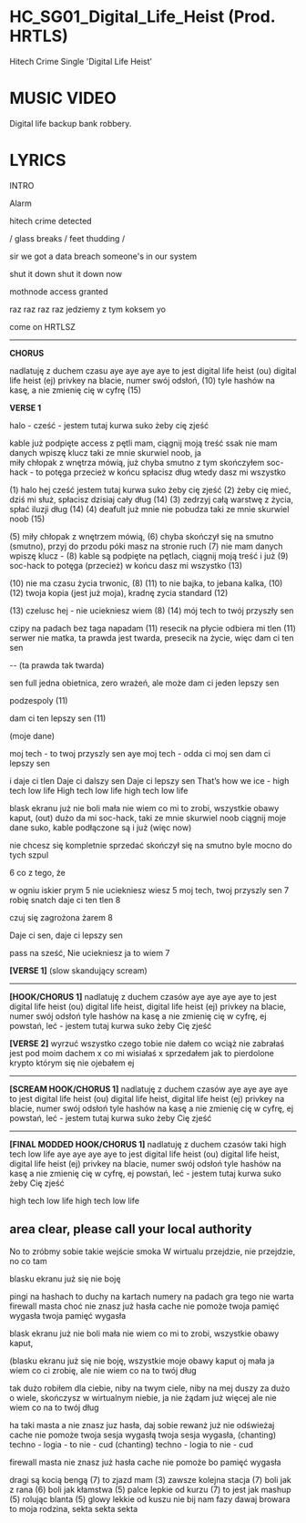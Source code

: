 # HC_SG01_Digital_Life_Heist (Prod. HRTLS)
Hitech Crime Single 'Digital Life Heist'

# MUSIC VIDEO

Digital life backup bank robbery.

# LYRICS

INTRO

Alarm

hitech crime detected 

/ glass breaks / feet thudding /

sir we got a data breach someone's in our system

shut it down shut it down now

mothnode access granted

raz raz raz raz jedziemy z tym koksem yo

come on HRTLSZ

---

**CHORUS**

nadlatuję z duchem czasu
aye aye aye aye to jest digital life heist (ou) 
digital life heist (ej)
privkey na blacie, numer swój odsłoń, (10)
tyle hashów na kasę, a nie zmienię cię w cyfrę (15)

**VERSE 1**

halo - cześć - jestem tutaj kurwa suko żeby cię zjeść 

kable już podpięte access z pętli mam,
ciągnij moją treść ssak
nie mam danych wpiszę klucz
taki ze mnie skurwiel noob, ja  
miły chłopak z wnętrza mówią, już 
chyba smutno z tym skończyłem 
soc-hack - to potęga 
przecież w końcu spłacisz dług
wtedy dasz mi wszystko

(1) halo hej cześć jestem tutaj kurwa suko żeby cię zjeść
(2) żeby cię mieć, 
dziś mi służ, spłacisz dzisiaj cały dług (14)
(3) zedrzyj całą warstwę z życia, spłać iluzji dług (14)
(4) deafult już mnie nie pobudza taki ze mnie skurwiel noob (15)

(5) miły chłopak z wnętrzem mówią, 
(6) chyba skończył się na smutno (smutno), przyj do przodu póki masz na stronie ruch
(7) nie mam danych wpiszę klucz -
(8) kable są podpięte na pętlach, ciągnij moją treść i już
(9) soc-hack to potęga (przecież) w końcu dasz mi wszystko (13)

(10) nie ma czasu życia trwonic, (8)
(11) to nie bajka, to jebana kalka, (10)
(12) twoja kopia (jest już moja), kradnę zycia standard (12)

(13) czelusc hej - nie uciekniesz wiem (8)
(14) mój tech to twój przyszły sen

czipy na padach bez taga napadam (11)
resecik na płycie odbiera mi tlen (11)
serwer nie matka, ta prawda jest twarda,
presecik na życie, więc dam ci ten sen

-- (ta prawda tak twarda)

sen full 
jedna obietnica, zero wrażeń, 
ale może dam ci jeden lepszy sen 

podzespoly  (11)

dam ci ten lepszy sen (11)

(moje dane)

moj tech - to twoj przyszly sen aye
moj tech - odda ci moj sen
dam ci lepszy sen

 i daje ci tlen
Daje ci dalszy sen
Daje ci lepszy sen
That’s how we ice - high tech low life
High tech low life high tech low life

blask ekranu już nie boli 
mała nie wiem co mi to zrobi, wszystkie obawy kaput, (out)
dużo da mi soc-hack, taki ze mnie skurwiel noob
ciągnij moje dane suko, kable podłączone są i już (więc now)

nie chcesz się kompletnie sprzedać
skończył się na smutno
byle mocno do tych szpul 

6 co z tego, że 

w ogniu iskier prym 5
nie uciekniesz wiesz 5
moj tech, twoj przyszly sen 7
robię snatch 
daje ci ten tlen 8





czuj się zagrożona żarem 8

Daje ci sen, daje ci lepszy sen

pass na sześć, 
Nie uciekniesz ja to wiem 7

**[VERSE 1]** (slow skandujący scream) 








---

**[HOOK/CHORUS 1]**
nadlatuję z duchem czasów 
aye aye aye aye to jest digital life heist (ou)
digital life heist, digital life heist (ej)
privkey na blacie, numer swój odsłoń
tyle hashów na kasę a nie zmienię cię w cyfrę, ej 
powstań, leć - jestem tutaj kurwa suko żeby Cię zjeść

**[VERSE 2]**
wyrzuć wszystko czego tobie nie dałem
co wciąż nie zabrałaś jest pod moim dachem
x co mi wisiałaś 
x sprzedałem
jak to pierdolone krypto 
którym się nie ojebałem ej


---

**[SCREAM HOOK/CHORUS 1]**
nadlatuję z duchem czasów 
aye aye aye aye to jest digital life heist (ou)
digital life heist, digital life heist (ej)
privkey na blacie, numer swój odsłoń
tyle hashów na kasę a nie zmienię cię w cyfrę, ej 
powstań, leć - jestem tutaj kurwa suko żeby Cię zjeść

---

**[FINAL MODDED HOOK/CHORUS 1]**
nadlatuję z duchem czasów taki high tech low life
aye aye aye aye to jest digital life heist (ou)
digital life heist, digital life heist (ej)
privkey na blacie, numer swój odsłoń
tyle hashów na kasę a nie zmienię cię w cyfrę, ej 
powstań, leć - jestem tutaj kurwa suko żeby Cię zjeść

high tech low life
high tech low life

area clear, please call your local authority
---


No to zróbmy sobie takie wejście smoka
W wirtualu przejdzie, nie przejdzie, no co tam

blasku ekranu już się nie boję

pingi na hashach to duchy na kartach
numery na padach gra tego nie warta
firewall masta choć nie znasz już hasła
cache nie pomoże twoja pamięć wygasła
twoja pamięć wygasła

blask ekranu już nie boli 
mała nie wiem co mi to zrobi, wszystkie obawy kaput, 

(blasku ekranu już się nie boję, wszystkie moje obawy kaput
oj mała ja wiem co ci zrobię, ale nie wiem co na to twój dług

tak dużo robiłem dla ciebie, niby na twym ciele, niby na mej duszy za dużo o wiele, skończysz w wirtualnym niebie, ja nie żądam już więcej ale nie wiem co na to twój dług

ha taki masta a nie znasz juz hasła, 
daj sobie rewanż już nie odświeżaj 
cache nie pomoże twoja sesja wygasłą
twoja sesja wygasła,
(chanting) techno - logia - to nie - cud 
(chanting) techno - logia to nie - cud

firewall masta nie znasz już hasła
cache nie pomoże bo pamięć wygasła

dragi są kocią bengą (7)
to zjazd mam (3)
zawsze kolejna stacja (7)
boli jak z rana (6)
boli jak kłamstwa (5)
palce lepkie od kurzu (7)
to jest jak mashup (5)
rolując blanta (5)
glowy lekkie od kuszu
nie bij nam fazy 
dawaj browara
to moja rodzina,
sekta sekta sekta
